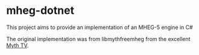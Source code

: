# mheg-dotnet
This project aims to provide an implementation of an MHEG-5 engine in C#

The original implementation was from libmythfreemheg from the excellent [Myth TV](http://www.mythtv.org/).
